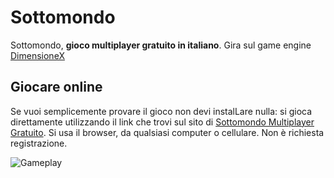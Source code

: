 # Sottomondo
Sottomondo, **gioco multiplayer gratuito in italiano**. Gira sul game engine [DimensioneX](https://www.dimensionex.net/it/)

## Giocare online
Se vuoi semplicemente provare il gioco non devi instalLare nulla: si gioca direttamente utilizzando il link che trovi sul sito di [Sottomondo Multiplayer Gratuito](https://www.sottomondo.org). Si usa il browser, da qualsiasi computer o cellulare. Non è richiesta registrazione.

![Gameplay](https://www.sottomondo.org/wp-content-it/uploads/2023/01/sottomondo-giocando.jpg)


